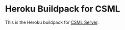 # Heroku Buildpack for CSML

This is the Heroku buildpack for [CSML Server](https://github.com/CSML-by-Clevy/csml-engine).
